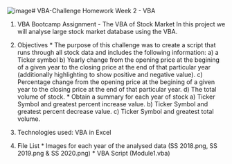 ![image](https://github.com/Zoouri/VBA-Challenge/assets/151431300/2324e58e-34e3-4060-8843-aad0b62eb8bf)# VBA-Challenge
Homework Week 2 - VBA
1. VBA Bootcamp Assignment - The VBA of Stock Market
   In this project we will analyse large stock market database using the VBA.
2. Objectives
         * The purpose of this challenge was to create a script that runs through all stock data and includes the following                     information:
                a) a Ticker symbol
                b) Yearly change from the opening price at the begining of a given year to the closing price at the end of that                         particular year (additionally highlighting to show positive and negative value).
                c) Percentage change from the opening price at the begining of a given year to the closing price at the end of that
                   particular year.
                d) The total volume of stock.
           * Obtain a summary for each year of stock
                a) Ticker Symbol and greatest percent increase value.
                b) Ticker Symbol and greatest percent decrease value.
                c) Ticker Symbol and greatest total volume.
           
3. Technologies used:
   VBA in Excel

4. File List
           * Images for each year of the analysed data (SS 2018.png, SS 2019.png & SS 2020.png)
           * VBA Script (Module1.vba)

